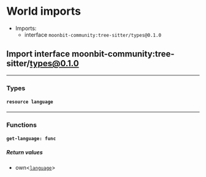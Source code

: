 # <a id="imports"></a>World imports


 - Imports:
    - interface `moonbit-community:tree-sitter/types@0.1.0`

## <a id="moonbit_community_tree_sitter_types_0_1_0"></a>Import interface moonbit-community:tree-sitter/types@0.1.0


----

### Types

#### <a id="language"></a>`resource language`

----

### Functions

#### <a id="get_language"></a>`get-language: func`


##### Return values

- <a id="get_language.0"></a> own<[`language`](#language)>

